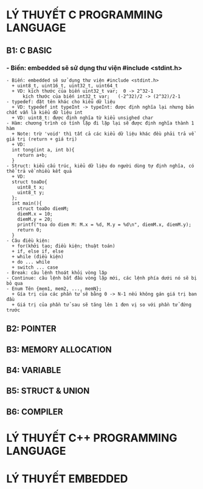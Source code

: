 # LÝ THUYẾT C PROGRAMMING LANGUAGE
  ## B1: C BASIC
  ### - Biến: embedded sẽ sử dụng thư viện #include <stdint.h>
    - Biến: embedded sẽ sử dụng thư viện #include <stdint.h>
      + uint8_t, uint16_t, uint32_t, uint64_t
      + VD: kích thước của biến uint32_t var;  0 -> 2^32-1
          kích thước của biến int32_t var;   (-2^32)/2 -> (2^32)/2-1 
    - typedef: đặt tên khác cho kiểu dữ liệu
      + VD: typedef int typeInt -> typeInt: được định nghĩa lại nhưng bản chất vẫn là kiểu dữ liệu int
      + VD: uint8_t: được định nghĩa từ kiểu unsighed char
    - Hàm: chương trình có tính lặp đi lặp lại sẽ được định nghĩa thành 1 hàm
      + Note: trừ 'void' thì tất cả các kiểu dữ liệu khác đều phải trả về giá trị (return + giá trị)
      + VD: 
      int tong(int a, int b){
        return a+b;
      }
    - Struct: kiểu cấu trúc, kiểu dữ liệu do người dùng tự định nghĩa, có thể trả về nhiều kết quả
      + VD: 
      struct toaDo{
        uint8_t x;
        uint8_t y;
      };
      int main(){
        struct toaDo diemM;
        diemM.x = 10;
        diemM.y = 20;
        printf("toa do diem M: M.x = %d, M.y = %d\n", diemM.x, diemM.y);
        return 0;
      }
    - Câu điều kiện:
      + for(khởi tạo; điều kiện; thuật toán)
      + if, else if, else
      + while (điều kiện)
      + do ... while
      + switch ... case
    - Break: câu lệnh thoát khỏi vòng lặp
    - Continue: câu lệnh bắt đầu vòng lặp mới, các lệnh phía dưới nó sẽ bị bỏ qua
    - Enum Tên {mem1, mem2, ..., memN};
      + Gía trị của các phần tử sẽ bằng 0 -> N-1 nếu không gán giá trị ban đầu
      + Giá trị của phần tử sau sẽ tăng lên 1 đơn vị so với phần tử đứng trước
  ## B2: POINTER
  ## B3: MEMORY ALLOCATION
  ## B4: VARIABLE
  ## B5: STRUCT & UNION
  ## B6: COMPILER
  



# LÝ THUYẾT C++ PROGRAMMING LANGUAGE




# LÝ THUYẾT EMBEDDED



